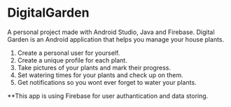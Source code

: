 # DigitalGarden
A personal project made with Android Studio, Java and Firebase.
Digital Garden is an Android application that helps you manage your house plants.

1. Create a personal user for yourself.
2. Create a unique profile for each plant.
3. Take pictures of your plants and mark their progress.
4. Set watering times for your plants and check up on them.
5. Get notifications so you wont ever forget to water your plants.

**This app is using Firebase for user authantication and data storing.
